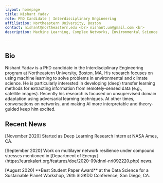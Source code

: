 ```yaml
---
layout: homepage
title: Nishant Yadav
role: PhD Candidate | Interdisciplinary Engineering
affiliation: Northeastern University, Boston
contact: nishant@northeastern.edu <br> nishant.um@gmail.com <br>
description: Machine Learning, Complex Networks, Environmental Science

---
```


## Bio

Nishant Yadav is a PhD candidate in the Interdisciplinary Engineering program at Northeastern University, Boston, MA. His research focuses on using machine learning to solve problems in environmental and climate science. He is particularly interested in developing (deep) transfer learning methods for extracting information from remotely-sensed data (e.g., satellite images). Recently his research is focused on unsupervised domain adaptation using adversarial learning techniques. At other times, conversations on networks, and making AI more interpretable and theory-guided keep him excited.

<!--
## Bio

Nishant is a PhD student in the Interdisciplinary Engineering program at Northeastern University, Boston, MA, advised by [Auroop R. Ganguly](https://coe.northeastern.edu/people/ganguly-auroop/). Before starting his PhD, he worked in the industry where he evaluated the health of critical infrastructure systems. He completed his master's degree in intelligent systems from the University of Michigan Ann Arbor in 2014 and a bachelor's in civil and environmental engineering from the Indian Institute of Technology (IIT) Guwahati in 2012.  
-->

## Recent News

<p>[November 2020] Started as Deep Learning Research Intern at NASA Ames, CA.</p>
<p>[September 2020] Work on multilayer network resilience under compound stresses mentioned in [Department of Energy](https://eurekalert.org/features/doe/2020-09/dnnl-nri092220.php) news.</p>
<p>[August 2020] **Best Student Paper Award** at the Data Science for a Sustainable Planet Workshop, 26th SIGKDD Conference, San Diego, CA.</p>
